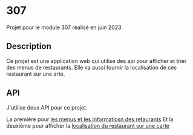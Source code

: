 # 307
Projet pour le module 307 réalisé en juin 2023
## Description

Ce projet est une application web qui utilise des api pour 
afficher et trier des menus de restaurants. Elle va aussi fournir
la localisation de ces restaurant sur une arte.

## API

J'utilise deux API pour ce projet.

La première pour [les menus et les informatiosn des retaurants](https://github.com/igdev116/free-food-menus-api)
Et la deuxième pour afficher la [localisation du restaurant sur une carte](https://www.openstreetmap.org/)
